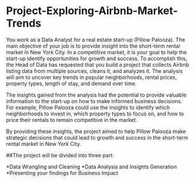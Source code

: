 # Project-Exploring-Airbnb-Market-Trends

You work as a Data Analyst for a real estate start-up (Pillow Palooza). The main objective of your job is to provide insight into the short-term rental market in New York City. In a competitive market, it is your goal to help the start-up identify opportunities for growth and success.
To accomplish this, the Head of Data has requested that you build a project that collects Airbnb listing data from multiple sources, cleans it, and analyzes it. The analysis will aim to uncover key trends in popular neighborhoods, rental prices, property types, length of stay, and demand over time.

The insights gained from the analysis had the potential to provide valuable information to the start-up on how to make informed business decisions. For example, Pillow Palooza could use the insights to identify which neighborhoods to invest in, which property types to focus on, and how to price their rentals to remain competitive in the market.

By providing these insights, the project aimed to help Pillow Palooza make strategic decisions that could lead to growth and success in the short-term rental market in New York City.


##The project will be divided into three part:

*Data Wrangling and Cleaning
*Data Analysis and Insights Generation
*Presenting your findings for Business Impact
